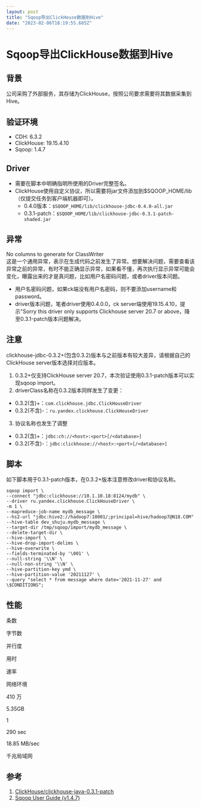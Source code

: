 ```yaml
---
layout: post
title: "Sqoop导出ClickHouse数据到Hive"
date: "2023-02-06T18:19:55.685Z"
---
```

Sqoop导出ClickHouse数据到Hive
========================

背景
--

公司采购了外部服务，其存储为ClickHouse，按照公司要求需要将其数据采集到Hive。

验证环境
----

*   CDH: 6.3.2
*   ClickHouse: 19.15.4.10
*   Sqoop: 1.4.7

Driver
------

*   需要在脚本中明确指明所使用的Driver完整签名。
*   ClickHouse使用自定义协议，所以需要将jar文件添加到$SQOOP\_HOME/lib（仅提交任务到客户端机器即可）。
    *   0.4.0版本：`$SQOOP_HOME/lib/clickhouse-jdbc-0.4.0-all.jar`
    *   0.3.1-patch：`$SQOOP_HOME/lib/clickhouse-jdbc-0.3.1-patch-shaded.jar`

异常
--

No columns to generate for ClassWriter  
这是一个通用异常，表示在生成代码之前发生了异常。想要解决问题，需要查看该异常之前的异常，有时不能正确显示异常，如果看不懂，再次执行显示异常可能会变化，曝露出来的才是真问题，比如用户名密码问题，或者driver版本问题。

*   用户名密码问题，如果ck端没有用户名密码，则不要添加username和password。
*   driver版本问题，笔者driver使用0.4.0.0，ck server端使用19.15.4.10，提示"Sorry this driver only supports Clickhouse server 20.7 or above，降至0.3.1-patch版本问题解决。

注意
--

clickhouse-jdbc-0.3.2+(包含0.3.2)版本与之前版本有较大差异，请根据自己的ClickHouse server版本选择对应版本。

1.  0.3.2+仅支持ClickHouse server 20.7，本次验证使用0.3.1-patch版本可以实现sqoop import。
2.  driverClass名称在0.3.2版本同样发生了变更：

*   0.3.2(含)+：`com.clickhouse.jdbc.ClickHouseDriver`
*   0.3.2(不含)-：`ru.yandex.clickhouse.ClickHouseDriver`

3.  协议名称也发生了调整

*   0.3.2(含)+：`jdbc:ch://<host>:<port>[/<database>]`
*   0.3.2(不含)-：`jdbc:clickhouse://<host>:<port>[/<database>]`

脚本
--

如下脚本用于0.3.1-patch版本，在0.3.2+版本注意修改driver和协议名称。

    sqoop import \
    --connect "jdbc:clickhouse://10.1.10.18:8124/mydb" \
    --driver ru.yandex.clickhouse.ClickHouseDriver \
    -m 1 \
    --mapreduce-job-name mydb_message \
    --hs2-url "jdbc:hive2://hadoop7:10001/;principal=hive/hadoop7@N18.COM" --hive-table dev_shuju.mydb_message \
    --target-dir /tmp/sqoop/import/mydb_message \
    --delete-target-dir \
    --hive-import \
    --hive-drop-import-delims \
    --hive-overwrite \
    --fields-terminated-by '\001' \
    --null-string '\\N' \
    --null-non-string '\\N' \
    --hive-partition-key ymd \
    --hive-partition-value '20211127' \
    --query "select * from message where date='2021-11-27' and \$CONDITIONS";
    

性能
--

条数

字节数

并行度

用时

速率

网络环境

410 万

5.35GB

1

290 sec

18.85 MB/sec

千兆局域网

参考
--

1.  [ClickHouse/clickhouse-java-0.3.1-patch](https://github.com/ClickHouse/clickhouse-java/tree/v0.3.1-patch)
2.  [Sqoop User Guide (v1.4.7)](https://sqoop.apache.org/docs/1.4.7/SqoopUserGuide.html)